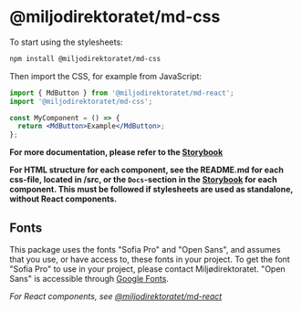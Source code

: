 # @miljodirektoratet/md-css

To start using the stylesheets:

```bash
npm install @miljodirektoratet/md-css
```

Then import the CSS, for example from JavaScript:

```jsx
import { MdButton } from '@miljodirektoratet/md-react';
import '@miljodirektoratet/md-css';

const MyComponent = () => {
  return <MdButton>Example</MdButton>;
};
```

**For more documentation, please refer to the [Storybook](https://miljodir.github.io/md-components/)**

**For HTML structure for each component, see the README.md for each css-file, located in /src, or the `Docs`-section in the [Storybook](https://miljodir.github.io/md-components/) for each component. This must be followed if stylesheets are used as standalone, without React components.**

## Fonts

This package uses the fonts "Sofia Pro" and "Open Sans", and assumes that you use, or have access to, these fonts in your project. To get the font "Sofia Pro" to use in your project, please contact Miljødirektoratet. "Open Sans" is accessible through [Google Fonts](https://fonts.google.com/specimen/Open+Sans).

_For React components, see [@miljodirektoratet/md-react](https://www.npmjs.com/package/@miljodirektoratet/md-react)_
